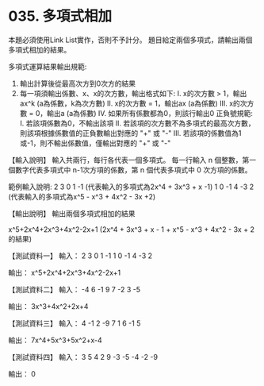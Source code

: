 # 035. 多項式相加

本題必須使用Link List實作，否則不予計分。
題目給定兩個多項式，請輸出兩個多項式相加的結果。

多項式運算結果輸出規範:

1. 輸出計算後從最高次方到0次方的結果
2. 每一項須輸出係數、x、x的次方數，輸出格式如下:
I. x的次方數 > 1，輸出ax^k (a為係數，k為次方數)
II. x的次方數 = 1，輸出ax (a為係數)
III. x的次方數 = 0，輸出a (a為係數)
IV. 如果所有係數都為0，則該行輸出0
正負號規範:
I. 若該項係數為0，不輸出該項
II. 若該項的次方數不為多項式的最高次方數，則該項根據係數值的正負數輸出對應的 "+" 或 "-"
III. 若該項的係數值為1或-1，則不輸出係數值，僅輸出對應的 "+" 或 "-"

【輸入說明】
輸入共兩行，每行各代表一個多項式。
每一行輸入 n 個整數，第一個數字代表多項式中 n-1次方項的係數，第 n 個代表多項式中 0 次方項的係數。

範例輸入說明:
2 3 0 1 -1 (代表輸入的多項式為2x^4 + 3x^3 + x -1)
1 0 -1 4 -3 2 (代表輸入的多項式為x^5 - x^3 + 4x^2 - 3x +2)

【輸出說明】
輸出兩個多項式相加的結果

x^5+2x^4+2x^3+4x^2-2x+1 (2x^4 + 3x^3 + x - 1 + x^5 - x^3 + 4x^2 - 3x + 2的結果)

【測試資料一】
輸入：
2 3 0 1 -1
1 0 -1 4 -3 2

輸出：
x^5+2x^4+2x^3+4x^2-2x+1

【測試資料二】
輸入：
-4 6 -1 9
7 -2 3 -5

輸出：
3x^3+4x^2+2x+4

【測試資料三】
輸入：
4 -1 2 -9
7 1 6 -1 5

輸出：
7x^4+5x^3+5x^2+x-4

【測試資料四】
輸入：
3 5 4 2 9
-3 -5 -4 -2 -9

輸出：
0
